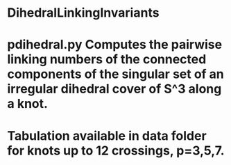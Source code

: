 # DihedralLinkingInvariants

# pdihedral.py Computes the pairwise linking numbers of the connected components of the singular set of an irregular dihedral cover of S^3 along a knot.
# Tabulation available in data folder for knots up to 12 crossings, p=3,5,7.
